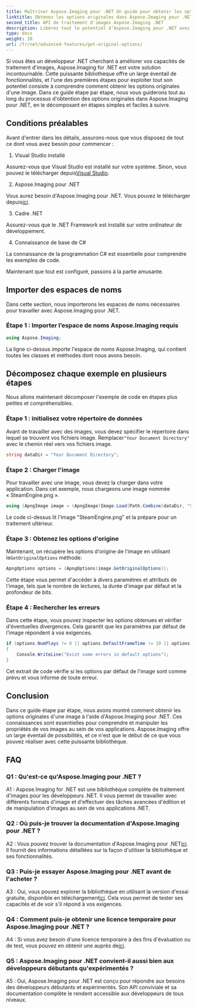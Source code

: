 ```yaml
---
title: Maîtriser Aspose.Imaging pour .NET Un guide pour obtenir les options d'image originales
linktitle: Obtenez les options originales dans Aspose.Imaging pour .NET
second_title: API de traitement d'images Aspose.Imaging .NET
description: Libérez tout le potentiel d’Aspose.Imaging pour .NET avec notre guide étape par étape pour obtenir des options originales. Apprenez à travailler facilement avec des images dans vos applications .NET.
type: docs
weight: 10
url: /fr/net/advanced-features/get-original-options/
---
```

Si vous êtes un développeur .NET cherchant à améliorer vos capacités de traitement d'images, Aspose.Imaging for .NET est votre solution incontournable. Cette puissante bibliothèque offre un large éventail de fonctionnalités, et l'une des premières étapes pour exploiter tout son potentiel consiste à comprendre comment obtenir les options originales d'une image. Dans ce guide étape par étape, nous vous guiderons tout au long du processus d'obtention des options originales dans Aspose.Imaging pour .NET, en le décomposant en étapes simples et faciles à suivre.

## Conditions préalables

Avant d'entrer dans les détails, assurons-nous que vous disposez de tout ce dont vous avez besoin pour commencer :

1. Visual Studio installé

 Assurez-vous que Visual Studio est installé sur votre système. Sinon, vous pouvez le télécharger depuis[Visual Studio](https://visualstudio.microsoft.com/).

2. Aspose.Imaging pour .NET

 Vous aurez besoin d'Aspose.Imaging pour .NET. Vous pouvez le télécharger depuis[ici](https://releases.aspose.com/imaging/net/).

3. Cadre .NET

Assurez-vous que le .NET Framework est installé sur votre ordinateur de développement.

4. Connaissance de base de C#

La connaissance de la programmation C# est essentielle pour comprendre les exemples de code.

Maintenant que tout est configuré, passons à la partie amusante.

## Importer des espaces de noms

Dans cette section, nous importerons les espaces de noms nécessaires pour travailler avec Aspose.Imaging pour .NET.

### Étape 1 : Importer l’espace de noms Aspose.Imaging requis

```csharp
using Aspose.Imaging;
```

La ligne ci-dessus importe l'espace de noms Aspose.Imaging, qui contient toutes les classes et méthodes dont nous avons besoin.

## Décomposez chaque exemple en plusieurs étapes

Nous allons maintenant décomposer l'exemple de code en étapes plus petites et compréhensibles.

### Étape 1 : initialisez votre répertoire de données

 Avant de travailler avec des images, vous devez spécifier le répertoire dans lequel se trouvent vos fichiers image. Remplacer`"Your Document Directory"` avec le chemin réel vers vos fichiers image.

```csharp
string dataDir = "Your Document Directory";
```

### Étape 2 : Charger l'image

Pour travailler avec une image, vous devez la charger dans votre application. Dans cet exemple, nous chargeons une image nommée « SteamEngine.png ».

```csharp
using (ApngImage image = (ApngImage)Image.Load(Path.Combine(dataDir, "SteamEngine.png")))
```

Le code ci-dessus lit l'image "SteamEngine.png" et la prépare pour un traitement ultérieur.

### Étape 3 : Obtenez les options d'origine

 Maintenant, on récupère les options d'origine de l'image en utilisant le`GetOriginalOptions` méthode:

```csharp
ApngOptions options = (ApngOptions)image.GetOriginalOptions();
```

Cette étape vous permet d'accéder à divers paramètres et attributs de l'image, tels que le nombre de lectures, la durée d'image par défaut et la profondeur de bits.

### Étape 4 : Rechercher les erreurs

Dans cette étape, vous pouvez inspecter les options obtenues et vérifier d'éventuelles divergences. Cela garantit que les paramètres par défaut de l'image répondent à vos exigences.

```csharp
if (options.NumPlays != 0 || options.DefaultFrameTime != 10 || options.BitDepth != 8)
{
    Console.WriteLine("Exist some errors in default options");
}
```

Cet extrait de code vérifie si les options par défaut de l'image sont comme prévu et vous informe de toute erreur.

## Conclusion

Dans ce guide étape par étape, nous avons montré comment obtenir les options originales d'une image à l'aide d'Aspose.Imaging pour .NET. Ces connaissances sont essentielles pour comprendre et manipuler les propriétés de vos images au sein de vos applications. Aspose.Imaging offre un large éventail de possibilités, et ce n'est que le début de ce que vous pouvez réaliser avec cette puissante bibliothèque.

## FAQ

### Q1 : Qu'est-ce qu'Aspose.Imaging pour .NET ?

A1 : Aspose.Imaging for .NET est une bibliothèque complète de traitement d'images pour les développeurs .NET. Il vous permet de travailler avec différents formats d'image et d'effectuer des tâches avancées d'édition et de manipulation d'images au sein de vos applications .NET.

### Q2 : Où puis-je trouver la documentation d'Aspose.Imaging pour .NET ?

 A2 : Vous pouvez trouver la documentation d'Aspose.Imaging pour .NET[ici](https://reference.aspose.com/imaging/net/). Il fournit des informations détaillées sur la façon d'utiliser la bibliothèque et ses fonctionnalités.

### Q3 : Puis-je essayer Aspose.Imaging pour .NET avant de l'acheter ?

 A3 : Oui, vous pouvez explorer la bibliothèque en utilisant la version d'essai gratuite, disponible en téléchargement[ici](https://releases.aspose.com/). Cela vous permet de tester ses capacités et de voir s'il répond à vos exigences.

### Q4 : Comment puis-je obtenir une licence temporaire pour Aspose.Imaging pour .NET ?

 A4 : Si vous avez besoin d'une licence temporaire à des fins d'évaluation ou de test, vous pouvez en obtenir une auprès de[ici](https://purchase.aspose.com/temporary-license/).

### Q5 : Aspose.Imaging pour .NET convient-il aussi bien aux développeurs débutants qu'expérimentés ?

A5 : Oui, Aspose.Imaging pour .NET est conçu pour répondre aux besoins des développeurs débutants et expérimentés. Son API conviviale et sa documentation complète le rendent accessible aux développeurs de tous niveaux.